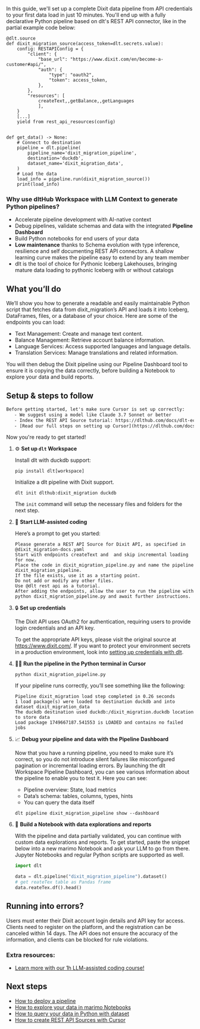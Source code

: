In this guide, we'll set up a complete Dixit data pipeline from API credentials to your first data load in just 10 minutes. You'll end up with a fully declarative Python pipeline based on dlt's REST API connector, like in the partial example code below:

```python-outcome
@dlt.source
def dixit_migration_source(access_token=dlt.secrets.value):
    config: RESTAPIConfig = {
        "client": {
            "base_url": "https://www.dixit.com/en/become-a-customer#api/",
            "auth": {
                "type": "oauth2",
                "token": access_token,
            },
        },
        "resources": [
            createText,,getBalance,,getLanguages
            ],
    }
    [...]
    yield from rest_api_resources(config)


def get_data() -> None:
    # Connect to destination
    pipeline = dlt.pipeline(
        pipeline_name='dixit_migration_pipeline',
        destination='duckdb',
        dataset_name='dixit_migration_data', 
    )
    # Load the data
    load_info = pipeline.run(dixit_migration_source())
    print(load_info) 
```

### Why use dltHub Workspace with LLM Context to generate Python pipelines?

- Accelerate pipeline development with AI-native context
- Debug pipelines, validate schemas and data with the integrated **Pipeline Dashboard**
- Build Python notebooks for end users of your data
- **Low maintenance** thanks to Schema evolution with type inference, resilience and self documenting REST API connectors. A shallow learning curve makes the pipeline easy to extend by any team member
- dlt is the tool of choice for Pythonic Iceberg Lakehouses, bringing mature data loading to pythonic Iceberg with or without catalogs

## What you’ll do

We’ll show you how to generate a readable and easily maintainable Python script that fetches data from dixit_migration’s API and loads it into Iceberg, DataFrames, files, or a database of your choice. Here are some of the endpoints you can load:

- Text Management: Create and manage text content.
- Balance Management: Retrieve account balance information.
- Language Services: Access supported languages and language details.
- Translation Services: Manage translations and related information.

You will then debug the Dixit pipeline using our Pipeline Dashboard tool to ensure it is copying the data correctly, before building a Notebook to explore your data and build reports.

## Setup & steps to follow

```default
Before getting started, let's make sure Cursor is set up correctly:
   - We suggest using a model like Claude 3.7 Sonnet or better
   - Index the REST API Source tutorial: https://dlthub.com/docs/dlt-ecosystem/verified-sources/rest_api/ and add it to context as **@dlt rest api**
   - [Read our full steps on setting up Cursor](https://dlthub.com/docs/dlt-ecosystem/llm-tooling/cursor-restapi#23-configuring-cursor-with-documentation)
```

Now you're ready to get started!

1. ⚙️ **Set up `dlt` Workspace**
    
    Install dlt with duckdb support:
    ```shell
    pip install dlt[workspace]
    ```

    Initialize a dlt pipeline with Dixit support.
    ```shell
    dlt init dlthub:dixit_migration duckdb
    ```

    The `init` command will setup the necessary files and folders for the next step.
    
2. 🤠 **Start LLM-assisted coding**
    
    Here’s a prompt to get you started:
    
    ```prompt
    Please generate a REST API Source for Dixit API, as specified in @dixit_migration-docs.yaml 
    Start with endpoints createText and  and skip incremental loading for now. 
    Place the code in dixit_migration_pipeline.py and name the pipeline dixit_migration_pipeline. 
    If the file exists, use it as a starting point. 
    Do not add or modify any other files. 
    Use @dlt rest api as a tutorial. 
    After adding the endpoints, allow the user to run the pipeline with python dixit_migration_pipeline.py and await further instructions.
    ```

    
3. 🔒 **Set up credentials** 
    
    The Dixit API uses OAuth2 for authentication, requiring users to provide login credentials and an API key.
    
    To get the appropriate API keys, please visit the original source at https://www.dixit.com/.
    If you want to protect your environment secrets in a production environment, look into [setting up credentials with dlt](https://dlthub.com/docs/walkthroughs/add_credentials).
    
4. 🏃‍♀️ **Run the pipeline in the Python terminal in Cursor**
    
    ```shell
    python dixit_migration_pipeline.py
    ```
    
    If your pipeline runs correctly, you’ll see something like the following:
    
    ```shell
    Pipeline dixit_migration load step completed in 0.26 seconds
    1 load package(s) were loaded to destination duckdb and into dataset dixit_migration_data
    The duckdb destination used duckdb:/dixit_migration.duckdb location to store data
    Load package 1749667187.541553 is LOADED and contains no failed jobs
    ```
    
5. 📈 **Debug your pipeline and data with the Pipeline Dashboard**

    Now that you have a running pipeline, you need to make sure it’s correct, so you do not introduce silent failures like misconfigured pagination or incremental loading errors. By launching the dlt Workspace Pipeline Dashboard, you can see various information about the pipeline to enable you to test it. Here you can see:
    - Pipeline overview: State, load metrics
    - Data’s schema: tables, columns, types, hints
    - You can query the data itself
    
    ```shell
    dlt pipeline dixit_migration_pipeline show --dashboard
    ```
    
6. 🐍 **Build a Notebook with data explorations and reports**

    With the pipeline and data partially validated, you can continue with custom data explorations and reports. To get started, paste the snippet below into a new marimo Notebook and ask your LLM to go from there. Jupyter Notebooks and regular Python scripts are supported as well.

    
    ```python
    import dlt

   data = dlt.pipeline("dixit_migration_pipeline").dataset()
   # get reateTex table as Pandas frame
   data.reateTex.df().head()
    ```

## Running into errors?

Users must enter their Dixit account login details and API key for access. Clients need to register on the platform, and the registration can be canceled within 14 days. The API does not ensure the accuracy of the information, and clients can be blocked for rule violations.

### Extra resources:

- [Learn more with our 1h LLM-assisted coding course!](https://www.youtube.com/watch?v=GGid70rnJuM)

## Next steps

- [How to deploy a pipeline](https://dlthub.com/docs/walkthroughs/deploy-a-pipeline)
- [How to explore your data in marimo Notebooks](https://dlthub.com/docs/general-usage/dataset-access/marimo)
- [How to query your data in Python with dataset](https://dlthub.com/docs/general-usage/dataset-access/dataset)
- [How to create REST API Sources with Cursor](https://dlthub.com/docs/dlt-ecosystem/llm-tooling/cursor-restapi)